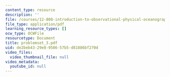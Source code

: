 ```yaml
---
content_type: resource
description: ''
file: /courses/12-808-introduction-to-observational-physical-oceanography-fall-2004/de2beb4329e8958657b5d81886bf270d_problemset_3.pdf
file_type: application/pdf
learning_resource_types: []
ocw_type: OCWFile
resourcetype: Document
title: problemset_3.pdf
uid: de2beb43-29e8-9586-57b5-d81886bf270d
video_files:
  video_thumbnail_file: null
video_metadata:
  youtube_id: null
---
```

